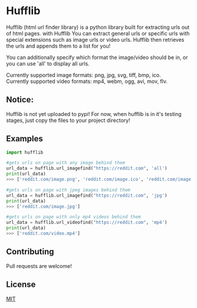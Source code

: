 # Hufflib

Hufflib (html url finder library) is a python library built for extracting urls out of html pages. 
with Hufflib You can extract general urls or specific urls with special extensions such as image urls or video urls.
Hufflib then retrieves the urls and appends them to a list for you! <br> 

You can additionally specify which format the image/video should be in, or you can use 'all' to display all urls. <br>

Currently supported image formats: png, jpg, svg, tiff, bmp, ico. <br>
Currently supported video formats: mp4, webm, ogg, avi, mov, flv. <br>

## Notice:<br> 
Hufflib is not yet uploaded to pypi! For now, when hufflib is in it's testing stages, just copy the files to your project directory! 

## Examples

```python
import hufflib

#gets urls on page with any image behind them
url_data = hufflib.url_imagefind("https://reddit.com", 'all')
print(url_data)
>>> ['reddit.com/image.png', 'reddit.com/image.ico', 'reddit.com/image.jpg']

#gets urls on page with jpeg images behind them 
url_data = hufflib.url_imagefind("https://reddit.com", 'jpg')
print(url_data)
>>> ['reddit.com/image.jpg'] 

#gets urls on page with only mp4 videos behind them
url_data = hufflib.url_videofind("https://reddit.com", 'mp4')
print(url_data)
>>> ['reddit.com/video.mp4'] 
```

## Contributing
Pull requests are welcome!

## License
[MIT](https://choosealicense.com/licenses/mit/)
